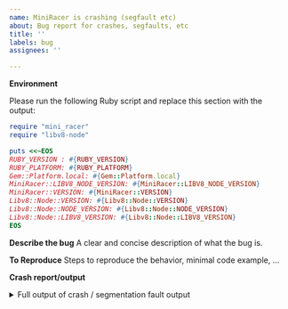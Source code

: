 ```yaml
---
name: MiniRacer is crashing (segfault etc)
about: Bug report for crashes, segfaults, etc
title: ''
labels: bug
assignees: ''

---
```


**Environment**

Please run the following Ruby script and replace this section with the output:

```ruby
require "mini_racer"
require "libv8-node"

puts <<~EOS
RUBY_VERSION : #{RUBY_VERSION}
RUBY_PLATFORM: #{RUBY_PLATFORM}
Gem::Platform.local: #{Gem::Platform.local}
MiniRacer::LIBV8_NODE_VERSION: #{MiniRacer::LIBV8_NODE_VERSION}
MiniRacer::VERSION: #{MiniRacer::VERSION}
Libv8::Node::VERSION: #{Libv8::Node::VERSION}
Libv8::Node::NODE_VERSION: #{Libv8::Node::NODE_VERSION}
Libv8::Node::LIBV8_VERSION: #{Libv8::Node::LIBV8_VERSION}
EOS
```

**Describe the bug**
A clear and concise description of what the bug is.

**To Reproduce**
Steps to reproduce the behavior, minimal code example, …

**Crash report/output**

<details>
<summary>Full output of crash / segmentation fault output</summary>

```
PUT YOUR OUTPUT HERE
```

</details>
